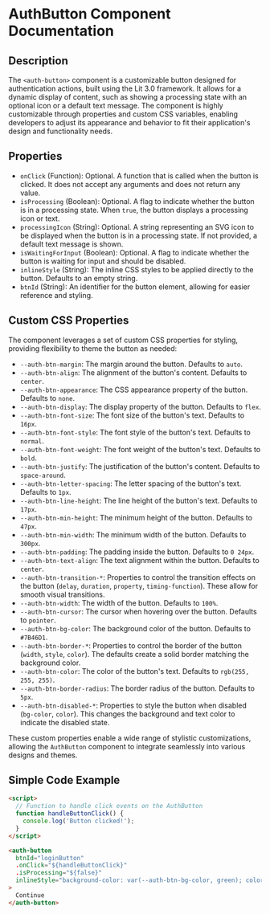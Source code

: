 # AuthButton Component Documentation

## Description

The `<auth-button>` component is a customizable button designed for authentication actions, built using the Lit 3.0 framework. It allows for a dynamic display of content, such as showing a processing state with an optional icon or a default text message. The component is highly customizable through properties and custom CSS variables, enabling developers to adjust its appearance and behavior to fit their application's design and functionality needs.

## Properties

- `onClick` (Function): Optional. A function that is called when the button is clicked. It does not accept any arguments and does not return any value.
- `isProcessing` (Boolean): Optional. A flag to indicate whether the button is in a processing state. When `true`, the button displays a processing icon or text.
- `processingIcon` (String): Optional. A string representing an SVG icon to be displayed when the button is in a processing state. If not provided, a default text message is shown.
- `isWaitingForInput` (Boolean): Optional. A flag to indicate whether the button is waiting for input and should be disabled.
- `inlineStyle` (String): The inline CSS styles to be applied directly to the button. Defaults to an empty string.
- `btnId` (String): An identifier for the button element, allowing for easier reference and styling.

## Custom CSS Properties

The component leverages a set of custom CSS properties for styling, providing flexibility to theme the button as needed:

- `--auth-btn-margin`: The margin around the button. Defaults to `auto`.
- `--auth-btn-align`: The alignment of the button's content. Defaults to `center`.
- `--auth-btn-appearance`: The CSS appearance property of the button. Defaults to `none`.
- `--auth-btn-display`: The display property of the button. Defaults to `flex`.
- `--auth-btn-font-size`: The font size of the button's text. Defaults to `16px`.
- `--auth-btn-font-style`: The font style of the button's text. Defaults to `normal`.
- `--auth-btn-font-weight`: The font weight of the button's text. Defaults to `bold`.
- `--auth-btn-justify`: The justification of the button's content. Defaults to `space-around`.
- `--auth-btn-letter-spacing`: The letter spacing of the button's text. Defaults to `1px`.
- `--auth-btn-line-height`: The line height of the button's text. Defaults to `17px`.
- `--auth-btn-min-height`: The minimum height of the button. Defaults to `47px`.
- `--auth-btn-min-width`: The minimum width of the button. Defaults to `300px`.
- `--auth-btn-padding`: The padding inside the button. Defaults to `0 24px`.
- `--auth-btn-text-align`: The text alignment within the button. Defaults to `center`.
- `--auth-btn-transition-*`: Properties to control the transition effects on the button (`delay`, `duration`, `property`, `timing-function`). These allow for smooth visual transitions.
- `--auth-btn-width`: The width of the button. Defaults to `100%`.
- `--auth-btn-cursor`: The cursor when hovering over the button. Defaults to `pointer`.
- `--auth-btn-bg-color`: The background color of the button. Defaults to `#7B46D1`.
- `--auth-btn-border-*`: Properties to control the border of the button (`width`, `style`, `color`). The defaults create a solid border matching the background color.
- `--auth-btn-color`: The color of the button's text. Defaults to `rgb(255, 255, 255)`.
- `--auth-btn-border-radius`: The border radius of the button. Defaults to `5px`.
- `--auth-btn-disabled-*`: Properties to style the button when disabled (`bg-color`, `color`). This changes the background and text color to indicate the disabled state.

These custom properties enable a wide range of stylistic customizations, allowing the `AuthButton` component to integrate seamlessly into various designs and themes.

## Simple Code Example

```html
<script>
  // Function to handle click events on the AuthButton
  function handleButtonClick() {
    console.log('Button clicked!');
  }
</script>

<auth-button
  btnId="loginButton"
  .onClick="${handleButtonClick}"
  .isProcessing="${false}"
  inlineStyle="background-color: var(--auth-btn-bg-color, green); color: white;"
>
  Continue
</auth-button>
